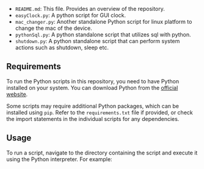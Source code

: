 
- `README.md`: This file. Provides an overview of the repository.
- `easyClock.py`: A python script for GUI clock.
- `mac_changer.py`: Another standalone Python script for linux platform to change the mac of the device.
- `pythonSql.py`: A python  standalone script that utilizes sql with python.
- `shutdown.py`: A python standalone script that can perform system actions such as shutdown, sleep etc.

## Requirements

To run the Python scripts in this repository, you need to have Python installed on your system. You can download Python from the [official website](https://www.python.org/).

Some scripts may require additional Python packages, which can be installed using `pip`. Refer to the `requirements.txt` file if provided, or check the import statements in the individual scripts for any dependencies.

## Usage

To run a script, navigate to the directory containing the script and execute it using the Python interpreter. For example:

